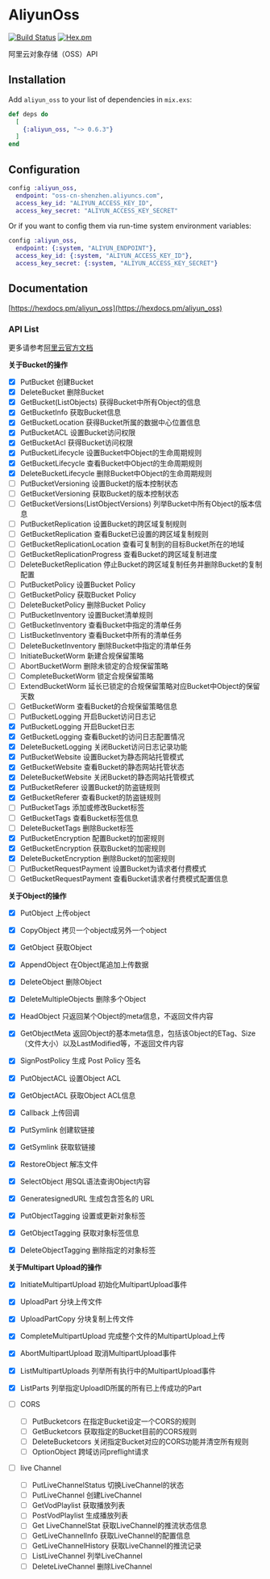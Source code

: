# AliyunOss

[![Build Status](https://travis-ci.org/ug0/aliyun_oss.svg?branch=master)](https://travis-ci.org/ug0/aliyun_oss)
[![Hex.pm](https://img.shields.io/hexpm/v/aliyun_oss.svg)](https://hex.pm/packages/aliyun_oss)

阿里云对象存储（OSS）API

## Installation

Add `aliyun_oss` to your list of dependencies in `mix.exs`:

```elixir
def deps do
  [
    {:aliyun_oss, "~> 0.6.3"}
  ]
end
```


## Configuration
```elixir
config :aliyun_oss,
  endpoint: "oss-cn-shenzhen.aliyuncs.com",
  access_key_id: "ALIYUN_ACCESS_KEY_ID",
  access_key_secret: "ALIYUN_ACCESS_KEY_SECRET"
```
Or if you want to config them via run-time system environment variables:
```elixir
config :aliyun_oss,
  endpoint: {:system, "ALIYUN_ENDPOINT"},
  access_key_id: {:system, "ALIYUN_ACCESS_KEY_ID"},
  access_key_secret: {:system, "ALIYUN_ACCESS_KEY_SECRET"}
```

## Documentation
[https://hexdocs.pm/aliyun_oss](https://hexdocs.pm/aliyun_oss)


### API List

更多请参考[阿里云官方文档](https://help.aliyun.com/document_detail/31948.html?spm=a2c4g.11186623.6.1037.520869cbKcHFcL)

**关于Bucket的操作**
  - [x] PutBucket	创建Bucket
  - [x] DeleteBucket	删除Bucket
  - [x] GetBucket(ListObjects)	获得Bucket中所有Object的信息
  - [x] GetBucketInfo	获取Bucket信息
  - [x] GetBucketLocation	获得Bucket所属的数据中心位置信息
  - [x] PutBucketACL	设置Bucket访问权限
  - [x] GetBucketAcl	获得Bucket访问权限
  - [x] PutBucketLifecycle	设置Bucket中Object的生命周期规则
  - [x] GetBucketLifecycle	查看Bucket中Object的生命周期规则
  - [x] DeleteBucketLifecycle	删除Bucket中Object的生命周期规则
  - [ ] PutBucketVersioning	设置Bucket的版本控制状态
  - [ ] GetBucketVersioning	获取Bucket的版本控制状态
  - [ ] GetBucketVersions(ListObjectVersions)	列举Bucket中所有Object的版本信息
  - [ ] PutBucketReplication	设置Bucket的跨区域复制规则
  - [ ] GetBucketReplication	查看Bucket已设置的跨区域复制规则
  - [ ] GetBucketReplicationLocation	查看可复制到的目标Bucket所在的地域
  - [ ] GetBucketReplicationProgress	查看Bucket的跨区域复制进度
  - [ ] DeleteBucketReplication	停止Bucket的跨区域复制任务并删除Bucket的复制配置
  - [ ] PutBucketPolicy	设置Bucket Policy
  - [ ] GetBucketPolicy	获取Bucket Policy
  - [ ] DeleteBucketPolicy	删除Bucket Policy
  - [ ] PutBucketInventory	设置Bucket清单规则
  - [ ] GetBucketInventory	查看Bucket中指定的清单任务
  - [ ] ListBucketInventory	查看Bucket中所有的清单任务
  - [ ] DeleteBucketInventory	删除Bucket中指定的清单任务
  - [ ] InitiateBucketWorm	新建合规保留策略
  - [ ] AbortBucketWorm	删除未锁定的合规保留策略
  - [ ] CompleteBucketWorm	锁定合规保留策略
  - [ ] ExtendBucketWorm	延长已锁定的合规保留策略对应Bucket中Object的保留天数
  - [ ] GetBucketWorm	查看Bucket的合规保留策略信息
  - [ ] PutBucketLogging	开启Bucket访问日志记
  - [x] PutBucketLogging	开启Bucket日志
  - [x] GetBucketLogging	查看Bucket的访问日志配置情况
  - [x] DeleteBucketLogging	关闭Bucket访问日志记录功能
  - [x] PutBucketWebsite	设置Bucket为静态网站托管模式
  - [x] GetBucketWebsite	查看Bucket的静态网站托管状态
  - [x] DeleteBucketWebsite	关闭Bucket的静态网站托管模式
  - [x] PutBucketReferer	设置Bucket的防盗链规则
  - [x] GetBucketReferer	查看Bucket的防盗链规则
  - [ ] PutBucketTags	添加或修改Bucket标签
  - [ ] GetBucketTags	查看Bucket标签信息
  - [ ] DeleteBucketTags	删除Bucket标签
  - [x] PutBucketEncryption	配置Bucket的加密规则
  - [x] GetBucketEncryption	获取Bucket的加密规则
  - [x] DeleteBucketEncryption	删除Bucket的加密规则
  - [ ] PutBucketRequestPayment	设置Bucket为请求者付费模式
  - [ ] GetBucketRequestPayment	查看Bucket请求者付费模式配置信息

**关于Object的操作**

  - [x] PutObject	上传object
  - [x] CopyObject	拷贝一个object成另外一个object
  - [x] GetObject	获取Object
  - [x] AppendObject	在Object尾追加上传数据
  - [x] DeleteObject	删除Object
  - [x] DeleteMultipleObjects	删除多个Object
  - [x] HeadObject	只返回某个Object的meta信息，不返回文件内容
  - [x] GetObjectMeta	返回Object的基本meta信息，包括该Object的ETag、Size（文件大小）以及LastModified等，不返回文件内容
  - [x] SignPostPolicy	生成 Post Policy 签名
  - [x] PutObjectACL	设置Object ACL
  - [x] GetObjectACL	获取Object ACL信息
  - [x] Callback	上传回调
  - [x] PutSymlink	创建软链接
  - [x] GetSymlink	获取软链接
  - [x] RestoreObject	解冻文件
  - [x] SelectObject	用SQL语法查询Object内容
  - [x] GeneratesignedURL 生成包含签名的 URL
  - [x] PutObjectTagging	设置或更新对象标签
  - [x] GetObjectTagging	获取对象标签信息
  - [x] DeleteObjectTagging	删除指定的对象标签


**关于Multipart Upload的操作**

  - [x] InitiateMultipartUpload	初始化MultipartUpload事件
  - [x] UploadPart	分块上传文件
  - [x] UploadPartCopy	分块复制上传文件
  - [x] CompleteMultipartUpload	完成整个文件的MultipartUpload上传
  - [x] AbortMultipartUpload	取消MultipartUpload事件
  - [x] ListMultipartUploads	列举所有执行中的MultipartUpload事件
  - [x] ListParts	列举指定UploadID所属的所有已上传成功的Part


- [ ] CORS
  - [ ] PutBucketcors	在指定Bucket设定一个CORS的规则
  - [ ] GetBucketcors	获取指定的Bucket目前的CORS规则
  - [ ] DeleteBucketcors	关闭指定Bucket对应的CORS功能并清空所有规则
  - [ ] OptionObject	跨域访问preflight请求

- [ ] live Channel
  - [ ] PutLiveChannelStatus	切换LiveChannel的状态
  - [ ] PutLiveChannel	创建LiveChannel
  - [ ] GetVodPlaylist	获取播放列表
  - [ ] PostVodPlaylist	生成播放列表
  - [ ] Get LiveChannelStat	获取LiveChannel的推流状态信息
  - [ ] GetLiveChannelInfo	获取LiveChannel的配置信息
  - [ ] GetLiveChannelHistory	获取LiveChannel的推流记录
  - [ ] ListLiveChannel	列举LiveChannel
  - [ ] DeleteLiveChannel	删除LiveChannel
